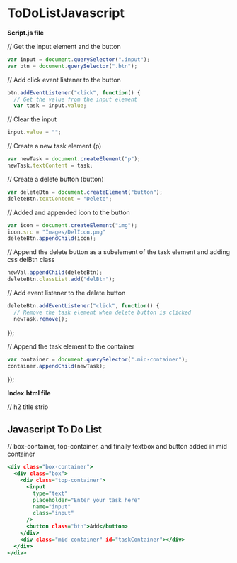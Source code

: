 # ToDoListJavascript

**Script.js file**

// Get the input element and the button

```javascript
var input = document.querySelector(".input");
var btn = document.querySelector(".btn");
```

// Add click event listener to the button

```javascript
btn.addEventListener("click", function() {
  // Get the value from the input element
  var task = input.value;
```

// Clear the input

```javascript
input.value = "";
```

// Create a new task element (p)

```javascript
var newTask = document.createElement("p");
newTask.textContent = task;
```

// Create a delete button (button)

```javascript
var deleteBtn = document.createElement("button");
deleteBtn.textContent = "Delete";
```

// Added and appended icon to the button
```javascript
var icon = document.createElement("img");
icon.src = "Images/DelIcon.png"
deleteBtn.appendChild(icon);
```

// Append the delete button as a subelement of the task element and adding css delBtn class

```javascript
newVal.appendChild(deleteBtn);
deleteBtn.classList.add("delBtn");
```

// Add event listener to the delete button

```javascript
deleteBtn.addEventListener("click", function() {
  // Remove the task element when delete button is clicked
  newTask.remove();
```

});

// Append the task element to the container

```javascript
var container = document.querySelector(".mid-container");
container.appendChild(newTask);
```

});

**Index.html file**

// h2 title strip
<h2>Javascript To Do List</h2>
// box-container, top-container, and finally textbox and button added in mid container

```htm
<div class="box-container">
  <div class="box">
    <div class="top-container">
      <input
        type="text"
        placeholder="Enter your task here"
        name="input"
        class="input"
      />
      <button class="btn">Add</button>
    </div>
    <div class="mid-container" id="taskContainer"></div>
  </div>
</div>
```
